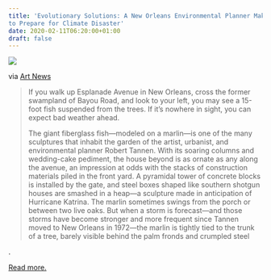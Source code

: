 ```yaml
---
title: 'Evolutionary Solutions: A New Orleans Environmental Planner Makes Art
to Prepare for Climate Disaster'
date: 2020-02-11T06:20:00+01:00
draft: false
---
```


[![](https://cdn-blog.adafruit.com/uploads/2020/02/5d378107c499f.image_.jpg)](https://www.artnews.com/art-news/artists/robert-tannen-new-orleans-1202676898/)

via [Art News](https://www.artnews.com/art-news/artists/robert-tannen-new-orleans-1202676898/)

> If you walk up Esplanade Avenue in New Orleans, cross the former swampland of Bayou Road, and look to your left, you may see a 15-foot fish suspended from the trees. If it’s nowhere in sight, you can expect bad weather ahead.
> 
> The giant fiberglass fish—modeled on a marlin—is one of the many sculptures that inhabit the garden of the artist, urbanist, and environmental planner Robert Tannen. With its soaring columns and wedding-cake pediment, the house beyond is as ornate as any along the avenue, an impression at odds with the stacks of construction materials piled in the front yard. A pyramidal tower of concrete blocks is installed by the gate, and steel boxes shaped like southern shotgun houses are smashed in a heap—a sculpture made in anticipation of Hurricane Katrina. The marlin sometimes swings from the porch or between two live oaks. But when a storm is forecast—and those storms have become stronger and more frequent since Tannen moved to New Orleans in 1972—the marlin is tightly tied to the trunk of a tree, barely visible behind the palm fronds and crumpled steel

.

[Read more.](https://www.artnews.com/art-news/artists/robert-tannen-new-orleans-1202676898/)